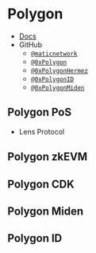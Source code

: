# Polygon

- [Docs](https://docs.polygon.technology)
- GitHub
  - [`@maticnetwork`](https://github.com/maticnetwork)
  - [`@0xPolygon`](https://github.com/0xPolygon)
  - [`@0xPolygonHermez`](https://github.com/0xpolygonhermez)
  - [`@0xPolygonID`](https://github.com/0xPolygonID)
  - [`@0xPolygonMiden`](https://github.com/0xPolygonMiden)

## Polygon PoS

- Lens Protocol

## Polygon zkEVM

## Polygon CDK

## Polygon Miden

## Polygon ID
